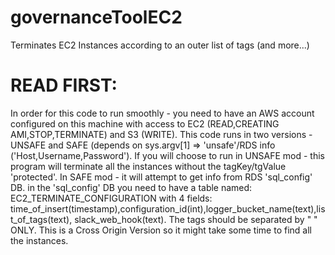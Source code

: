 # governanceToolEC2
Terminates EC2 Instances according to an outer list of tags (and more...)

# READ FIRST:
 In order for this code to run smoothly - you need to have an AWS account configured on this machine with access to
 EC2 (READ,CREATING AMI,STOP,TERMINATE) and S3 (WRITE). This code runs in two versions - UNSAFE and SAFE (depends on
 sys.argv[1] => 'unsafe'/RDS info ('Host,Username,Password'). If you will choose to run in UNSAFE mod - this program
 will terminate all the instances without the tagKey/tgValue 'protected'. In SAFE mod - it will attempt to get info
 from RDS 'sql_config' DB. in the 'sql_config' DB you need to have a table named: EC2_TERMINATE_CONFIGURATION with
 4 fields: time_of_insert(timestamp),configuration_id(int),logger_bucket_name(text),list_of_tags(text),
 slack_web_hook(text). The tags should be separated by " " ONLY. This is a Cross Origin Version so it might take some
 time to find all the instances.

